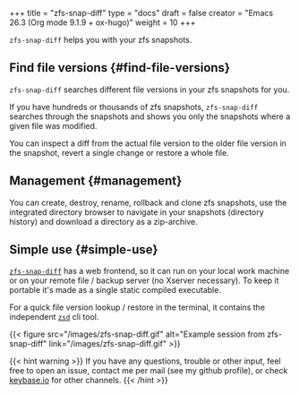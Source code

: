 +++
title = "zfs-snap-diff"
type = "docs"
draft = false
creator = "Emacs 26.3 (Org mode 9.1.9 + ox-hugo)"
weight = 10
+++

`zfs-snap-diff` helps you with your zfs snapshots.


## Find file versions {#find-file-versions}

`zfs-snap-diff` searches different file versions in your zfs snapshots for you.

If you have hundreds or thousands of zfs snapshots, `zfs-snap-diff` searches through
the snapshots and shows you only the snapshots where a given file was modified.

You can inspect a diff from the actual file version to the older file version in the
snapshot, revert a single change or restore a whole file.


## Management {#management}

You can create, destroy, rename, rollback and clone zfs snapshots, use the integrated directory browser to
navigate in your snapshots (directory history) and download a directory as a zip-archive.


## Simple use {#simple-use}

[`zfs-snap-diff`](/docs/zfs-snap-diff) has a web frontend, so it can run on your local work machine or on your
remote file / backup server (no Xserver necessary). To keep it portable it's made
as a single static compiled executable.

For a quick file version lookup / restore in the terminal, it contains the independent [`zsd`](/docs/zsd) cli tool.

{{< figure src="/images/zfs-snap-diff.gif" alt="Example session from zfs-snap-diff" link="/images/zfs-snap-diff.gif" >}}

{{< hint warning >}}
If you have any questions, trouble or other input, feel free to open an issue,
contact me per mail (see my github profile), or check [keybase.io](https://keybase.io/jkeck) for other channels.
{{< /hint >}}
